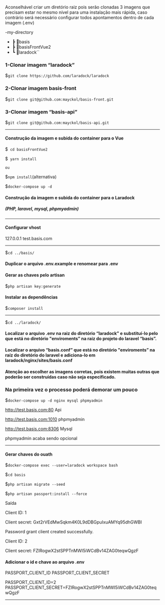 Aconselhável criar um diretório raiz pois serão clonadas 3 imagens que precisam estar no mesmo nível para uma instalação
mais rápida, caso contrário será necessário configurar todos apontamentos dentro de cada imagem (.env)

-my-directory

- ┣ 📂basis
- ┣ 📂basisFrontVue2
- ┗ 📂laradock``

### 1-Clonar imagem “laradock”

$``git clone https://github.com/laradock/laradock``

### 2-Clonar imagem basis-front

$``git clone git@github.com:mayckol/basis-front.git``

### 3-Clonar imagem “basis-api”

$``git clone git@github.com:mayckol/basis-api.git``

_____________________________________________________________________________ 

#### Construção da imagem e subida do container para o Vue

$``` cd basisFrontVue2```

$``` yarn install```

	ou 

$```npm install```(alternativa)

$```docker-compose up -d```

#### Construção da imagem e subida do container para o Laradock

##### (PHP, laravel, mysql, phpmyadmin)

____________________________________________________________ 

#### Configurar vhost

127.0.0.1 test.basis.com

_____________________________________________________________________________ 

$```cd ../basis/```

#### Duplicar o arquivo .env.example e renomear para .env

#### Gerar as chaves pelo artisan

$```php artisan key:generate```

#### Instalar as dependências

$```composer install```

_____________________________________________________________________________ 

$```cd ../laradock/```

#### Localizar o arquivo .env na raiz do diretório “laradock” e substituí-lo pelo que está no diretório "enviroments” na raiz do projeto do laravel “basis”.

#### Localizar o arquivo “basis.conf” que está no diretório "enviroments” na raíz do diretório do laravel e adiciona-lo em laradock/nginx/sites/basis.conf

#### Atenção ao escolher as imagens corretas, pois existem muitas outras que poderão ser construídas caso não seja especificado.

### Na primeira vez o processo poderá demorar um pouco
$```docker-compose up -d nginx mysql phpmyadmin```

http://test.basis.com:80 Api

http://test.basis.com:1010 phpmyadmin

http://test.basis.com:8306 Mysql

phpmyadmin acaba sendo opcional

_____________________________________________________________________________ 

#### Gerar chaves do ouath

$```docker-compose exec --user=laradock workspace bash```

$```cd basis```

$```php artisan migrate --seed```

$```php artisan passport:install --force```

Saída

Client ID: 1

Client secret: Gxt2rVEdMwSqkm4K0L9dDBGpuIxuAMYq95dhGWBI

Password grant client created successfully.

Client ID: 2

Client secret: FZIRogwX2stSPPTnMWI5iWCdBv14ZAG0teqwQgzF

#### Adicionar o id e chave ao arquivo .env

PASSPORT_CLIENT_ID PASSPORT_CLIENT_SECRET

PASSPORT_CLIENT_ID=2 PASSPORT_CLIENT_SECRET=FZIRogwX2stSPPTnMWI5iWCdBv14ZAG0teqwQgzF

_____________________________________________________________________________ 

 
